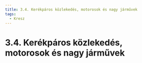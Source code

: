 ```yaml
---
title: 3.4. Kerékpáros közlekedés, motorosok és nagy járművek
tags:
  - Kresz
---
```


# 3.4. Kerékpáros közlekedés, motorosok és nagy járművek